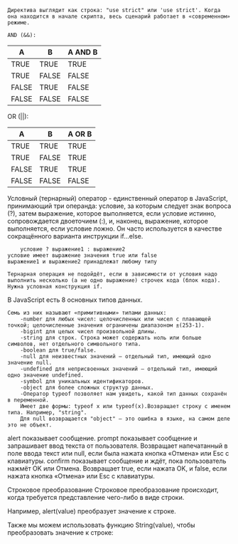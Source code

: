     Директива выглядит как строка: "use strict" или 'use strict'. Когда она находится в начале скрипта, весь сценарий работает в «современном» режиме.
    
    AND (&&):

| A     | B     | A AND B |
| ----- | ----- | ------- |
| TRUE  | TRUE  | TRUE    |
| TRUE  | FALSE | FALSE   |
| FALSE | TRUE  | FALSE   |
| FALSE | FALSE | FALSE   |

OR (||):

| A     | B     | A OR B |
| ----- | ----- | ------ |
| TRUE  | TRUE  | TRUE   |
| TRUE  | FALSE | TRUE   |
| FALSE | TRUE  | TRUE   |
| FALSE | FALSE | FALSE  |

Условный (тернарный) оператор - единственный оператор в JavaScript, принимающий три операнда: условие, за которым следует знак вопроса (?), затем выражение, которое выполняется, если условие истинно, сопровождается двоеточием (:), и, наконец, выражение, которое выполняется, если условие ложно. Он часто используется в качестве сокращённого варианта инструкции if...else. 
        
        условие ? выражение1 : выражение2
    условие имеет выражение значения true или false
    выражение1 и выражение2 принадлежат любому типу
    
    Тернарная операция не подойдёт, если в зависимости от условия надо выполнить несколько (а не одно выражение) строчек кода (блок кода). Нужна условная конструкция if.

В JavaScript есть 8 основных типов данных.

    Семь из них называют «примитивными» типами данных:
        -number для любых чисел: целочисленных или чисел с плавающей точкой; целочисленные значения ограничены диапазоном ±(253-1).
        -bigint для целых чисел произвольной длины.
        -string для строк. Строка может содержать ноль или больше символов, нет отдельного символьного типа.
        -boolean для true/false.
        -null для неизвестных значений – отдельный тип, имеющий одно значение null.
        -undefined для неприсвоенных значений – отдельный тип, имеющий одно значение undefined.
        -symbol для уникальных идентификаторов.
        -object для более сложных структур данных.
        -Оператор typeof позволяет нам увидеть, какой тип данных сохранён в переменной.
        Имеет две формы: typeof x или typeof(x).Возвращает строку с именем типа. Например, "string".
        Для null возвращается "object" – это ошибка в языке, на самом деле это не объект.

alert
показывает сообщение.
prompt
показывает сообщение и запрашивает ввод текста от пользователя. Возвращает напечатанный в поле ввода текст или null, если была нажата кнопка «Отмена» или Esc с клавиатуры.
confirm
показывает сообщение и ждёт, пока пользователь нажмёт OK или Отмена. Возвращает true, если нажата OK, и false, если нажата кнопка «Отмена» или Esc с клавиатуры.

Строковое преобразование
Строковое преобразование происходит, когда требуется представление чего-либо в виде строки.

Например, alert(value) преобразует значение к строке.

Также мы можем использовать функцию String(value), чтобы преобразовать значение к строке:


